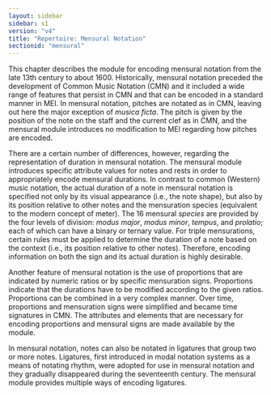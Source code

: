 ```yaml
---
layout: sidebar
sidebar: s1
version: "v4"
title: "Repertoire: Mensural Notation"
sectionid: "mensural"
---
```


This chapter describes the module for encoding mensural notation from the late 13th century to about 1600. Historically, mensural notation preceded the development of Common Music Notation (CMN) and it included a wide range of features that persist in CMN and that can be encoded in a standard manner in MEI. In mensural notation, pitches are notated as in CMN, leaving out here the major exception of *musica ficta*. The pitch is given by the position of the note on the staff and the current clef as in CMN, and the mensural module introduces no modification to MEI regarding how pitches are encoded.

There are a certain number of differences, however, regarding the representation of duration in mensural notation. The mensural module introduces specific attribute values for notes and rests in order to appropriately encode mensural durations. In contrast to common (Western) music notation, the actual duration of a note in mensural notation is specified not only by its visual appearance (i.e., the note shape), but also by its position relative to other notes and the mensuration species (equivalent to the modern concept of meter). The 16 mensural *species* are provided by the four levels of division: *modus major*, *modus minor*, *tempus*, and *prolatio*; each of which can have a binary or ternary value. For triple mensurations, certain rules must be applied to determine the duration of a note based on the context (i.e., its position relative to other notes). Therefore, encoding information on both the sign and its actual duration is highly desirable.

Another feature of mensural notation is the use of proportions that are indicated by numeric ratios or by specific mensuration signs. Proportions indicate that the durations have to be modified according to the given ratios. Proportions can be combined in a very complex manner. Over time, proportions and mensuration signs were simplified and became time signatures in CMN. The attributes and elements that are necessary for encoding proportions and mensural signs are made available by the module.

In mensural notation, notes can also be notated in ligatures that group two or more notes. Ligatures, first introduced in modal notation systems as a means of notating rhythm, were adopted for use in mensural notation and they gradually disappeared during the seventeenth century. The mensural module provides multiple ways of encoding ligatures.
